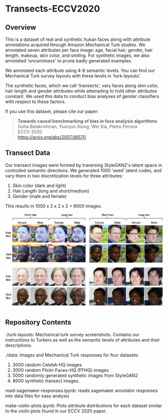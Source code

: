 # Transects-ECCV2020

## Overview
This is a dataset of real and synthetic hukan faces along with attribute annotations acquired through Amazon Mechanical Turk studies. We annotated seven attributes per face image: age, facial hair, gender, hair length, makeup, skin color, and smiling. For synthetic images, we also annotated 'uncanniness' to prune badly generated examples. 

We annotated each attribute using 4-6 semantic levels. You can find our Mechanical Turk survey layouts with these levels in 'turk-layouts'. 

The synthetic faces, which we call 'transects', vary faces along skin color, hair length and gender attributes while attempting to hold other attributes constant. We used this data to conduct bias analyses of gender classifiers with respect to these factors. 
 
If you use this dataset, please cite our paper:

> **Towards causal benchmarking of bias in face analysis algorithms**<br>
> Guha Balakrishnan, Yuanjun Xiong, Wei Xia, Pietro Perona<br>
> ECCV 2020<br>
> https://arxiv.org/abs/2007.06570

## Transect Data
Our transect images were formed by traversing StyleGAN2's latent space in controlled semantic directions. We generated 1000 'seed' latent codes, and vary them in two discretization levels for three attributes:

1. Skin color (dark and light)
2. Hair Length (long and short/medium)
3. Gender (male and female)

This results in 1000 x 2 x 2 x 2 = 8000 images.

<div align="center"><img src=./images/transect-samples.png></div>

## Repository Contents

./turk-layouts: Mechanical turk survey screenshots. Contains our instructions to Turkers as well as the semantic levels of attributes and their descriptions.

./data: Images and Mechanical Turk responses for four datasets:

1. 3000 random CelebA-HQ images
2. 3000 random Flickr-Faces-HQ (FFHQ) images
3. 5000 randomly generated synthetic images from StyleGAN2
4. 8000 synthetic transect images. 

read-sagemaker-responses.ipynb: reads sagemaker annotator responses into data files for easy analysis

make-violin-plots.ipynb: Plots attribute distributions for each dataset similar to the violin plots found in our ECCV 2020 paper. 


